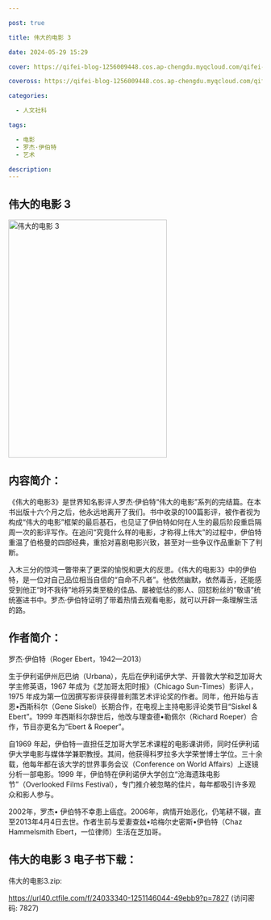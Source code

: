 ```yaml
---

post: true

title: 伟大的电影 3

date: 2024-05-29 15:29

cover: https://qifei-blog-1256009448.cos.ap-chengdu.myqcloud.com/qifei-blog/6586549fc458853aef056927.jpg

coveross: https://qifei-blog-1256009448.cos.ap-chengdu.myqcloud.com/qifei-blog/6586549fc458853aef056927.jpg

categories:

  - 人文社科

tags:

  - 电影
  - 罗杰·伊伯特
  - 艺术

description:
---
```


## 伟大的电影 3
<img alt="伟大的电影 3 " class="aligncenter loaded" data-was-processed="true" decoding="async" fetchpriority="high" height="471" src="https://qifei-blog-1256009448.cos.ap-chengdu.myqcloud.com/qifei-blog/6586549fc458853aef056927.jpg " style="cursor: zoom-in;" width="314"/>

## 内容简介：

《伟大的电影3》是世界知名影评人罗杰·伊伯特“伟大的电影”系列的完结篇。在本书出版十六个月之后，他永远地离开了我们。书中收录的100篇影评，被作者视为构成“伟大的电影”框架的最后基石，也见证了伊伯特如何在人生的最后阶段重启隔周一次的影评写作。在追问“究竟什么样的电影，才称得上伟大”的过程中，伊伯特重温了伯格曼的四部经典，重拾对喜剧电影兴致，甚至对一些争议作品重新下了判断。

入木三分的惊鸿一瞥带来了更深的愉悦和更大的反思。《伟大的电影3》中的伊伯特，是一位对自己品位相当自信的“自命不凡者”。他依然幽默，依然毒舌，还能感受到他正“时不我待”地将另类至极的佳品、屡被低估的影人、回怼粉丝的“敬语”统统塞进书中。罗杰·伊伯特证明了带着热情去观看电影，就可以开辟一条理解生活的路。

## 作者简介：

罗杰·伊伯特（Roger Ebert，1942—2013）

生于伊利诺伊州厄巴纳（Urbana），先后在伊利诺伊大学、开普敦大学和芝加哥大学主修英语，1967 年成为《芝加哥太阳时报》（Chicago Sun-Times）影评人，1975 年成为第一位因撰写影评获得普利策艺术评论奖的作者。同年，他开始与吉恩•西斯科尔（Gene Siskel）长期合作，在电视上主持电影评论类节目“Siskel &amp; Ebert”。1999 年西斯科尔辞世后，他改与理查德•勒佩尔（Richard Roeper）合作，节目亦更名为“Ebert &amp; Roeper”。

自1969 年起，伊伯特一直担任芝加哥大学艺术课程的电影课讲师，同时任伊利诺伊大学电影与媒体学兼职教授。其间，他获得科罗拉多大学荣誉博士学位。三十余载，他每年都在该大学的世界事务会议（Conference on World Affairs）上逐镜分析一部电影。1999 年，伊伯特在伊利诺伊大学创立“沧海遗珠电影节”（Overlooked Films Festival），专门推介被忽略的佳片，每年都吸引许多观众和影人参与。

2002年，罗杰• 伊伯特不幸患上癌症。2006年，病情开始恶化，仍笔耕不辍，直至2013年4月4日去世。作者生前与爱妻查兹•哈梅尔史密斯•伊伯特（Chaz Hammelsmith Ebert，一位律师）生活在芝加哥。

## 伟大的电影 3 电子书下载：

伟大的电影3.zip: 

https://url40.ctfile.com/f/24033340-1251146044-49ebb9?p=7827 (访问密码: 7827)
